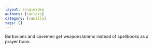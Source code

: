 ```yaml
---
layout: singleidea
authors: [carlarc]
category: [vanilla]
tags: []
---
```

Barbarians and cavemen get weapons/ammo instead of spellbooks as a prayer boon.
